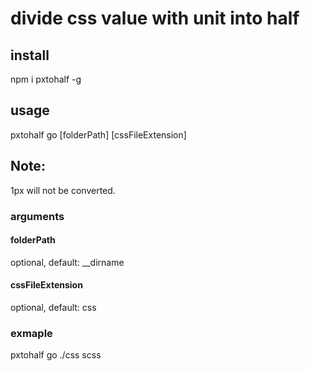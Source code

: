 # divide css value with unit into half 

## install
npm i pxtohalf -g

## usage          
pxtohalf go [folderPath] [cssFileExtension]

## Note:
1px will not be converted.

### arguments
#### folderPath 
optional, default: __dirname

#### cssFileExtension
optional, default: css

### exmaple
pxtohalf go ./css scss 


 